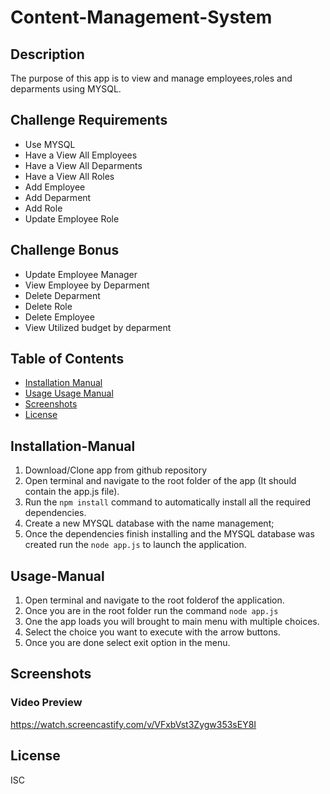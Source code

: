 # Content-Management-System

## Description 

The purpose of this app is to view and manage employees,roles and deparments using MYSQL.

## Challenge Requirements 
 * Use MYSQL
 * Have a View All Employees
 * Have a View All Deparments
 * Have a View All Roles
 * Add Employee
 * Add Deparment
 * Add Role
 * Update Employee Role

 ## Challenge Bonus 
 * Update Employee Manager
 * View Employee by Deparment
 * Delete Deparment
 * Delete Role
 * Delete Employee
 * View Utilized budget by deparment
 
 
## Table of Contents

* [Installation Manual](#installation-manual)
* [Usage Usage Manual](#usage-manual)
* [Screenshots](#screenshots)
* [License](#license)

## Installation-Manual

1. Download/Clone app from github repository
2. Open terminal and navigate to the root folder of the app (It should contain the app.js file).
3. Run the `npm install` command to automatically install all the required dependencies.
4. Create a new MYSQL database with the name management;
5. Once the dependencies finish installing and the MYSQL database was created run the `node app.js` to launch the application.

## Usage-Manual

1. Open terminal and navigate to the root folderof the application.
2. Once you are in the root folder run the command `node app.js`
3. One the app loads you will brought to main menu with multiple choices.
4. Select the choice you want to execute with the arrow buttons.
5. Once you are done select exit option in the menu.

## Screenshots

### Video Preview
https://watch.screencastify.com/v/VFxbVst3Zygw353sEY8I


## License

ISC
    
